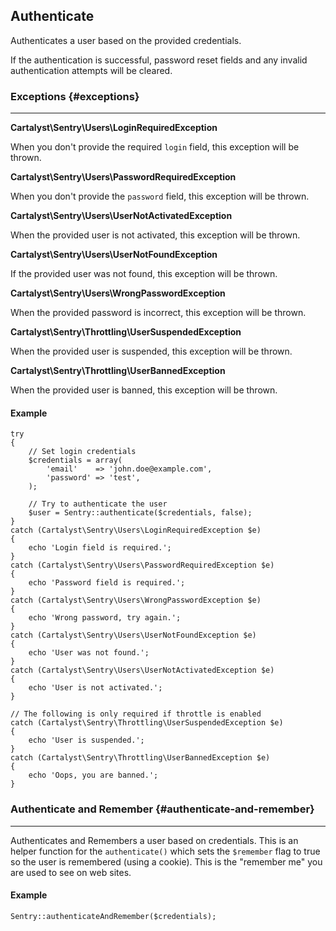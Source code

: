 ## Authenticate

Authenticates a user based on the provided credentials.

If the authentication is successful, password reset fields and any invalid
authentication attempts will be cleared.

### Exceptions {#exceptions}

---

**Cartalyst\Sentry\Users\LoginRequiredException**

When you don't provide the required `login` field, this exception will be thrown.

**Cartalyst\Sentry\Users\PasswordRequiredException**

When you don't provide the `password` field, this exception will be thrown.

**Cartalyst\Sentry\Users\UserNotActivatedException**

When the provided user is not activated, this exception will be thrown.

**Cartalyst\Sentry\Users\UserNotFoundException**

If the provided user was not found, this exception will be thrown.

**Cartalyst\Sentry\Users\WrongPasswordException**

When the provided password is incorrect, this exception will be thrown.

**Cartalyst\Sentry\Throttling\UserSuspendedException**

When the provided user is suspended, this exception will be thrown.

**Cartalyst\Sentry\Throttling\UserBannedException**

When the provided user is banned, this exception will be thrown.

#### Example

	try
	{
		// Set login credentials
		$credentials = array(
			'email'    => 'john.doe@example.com',
			'password' => 'test',
		);

		// Try to authenticate the user
		$user = Sentry::authenticate($credentials, false);
	}
	catch (Cartalyst\Sentry\Users\LoginRequiredException $e)
	{
		echo 'Login field is required.';
	}
	catch (Cartalyst\Sentry\Users\PasswordRequiredException $e)
	{
		echo 'Password field is required.';
	}
	catch (Cartalyst\Sentry\Users\WrongPasswordException $e)
	{
		echo 'Wrong password, try again.';
	}
	catch (Cartalyst\Sentry\Users\UserNotFoundException $e)
	{
		echo 'User was not found.';
	}
	catch (Cartalyst\Sentry\Users\UserNotActivatedException $e)
	{
		echo 'User is not activated.';
	}

	// The following is only required if throttle is enabled
	catch (Cartalyst\Sentry\Throttling\UserSuspendedException $e)
	{
		echo 'User is suspended.';
	}
	catch (Cartalyst\Sentry\Throttling\UserBannedException $e)
	{
		echo 'Oops, you are banned.';
	}


### Authenticate and Remember {#authenticate-and-remember}

---

Authenticates and Remembers a user based on credentials. This is an helper
function for the `authenticate()` which sets the `$remember` flag to true so
the user is remembered (using a cookie). This is the "remember me" you are
used to see on web sites.

#### Example

	Sentry::authenticateAndRemember($credentials);
